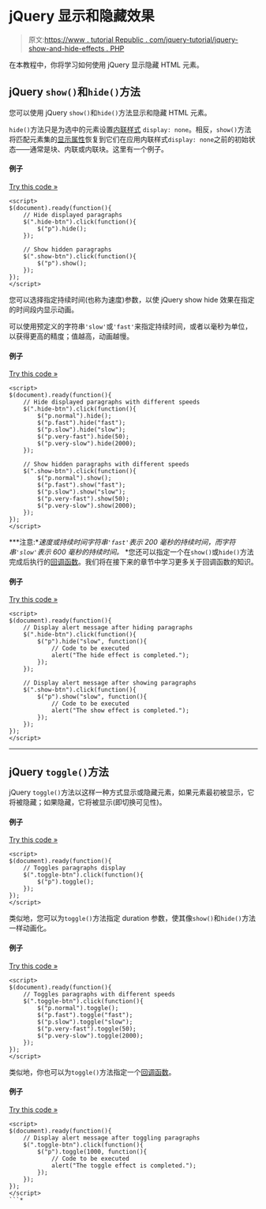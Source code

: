 # jQuery 显示和隐藏效果

> 原文:[https://www . tutorial Republic . com/jquery-tutorial/jquery-show-and-hide-effects . PHP](https://www.tutorialrepublic.com/jquery-tutorial/jquery-show-and-hide-effects.php)

在本教程中，你将学习如何使用 jQuery 显示隐藏 HTML 元素。

## jQuery `show()`和`hide()`方法

您可以使用 jQuery `show()`和`hide()`方法显示和隐藏 HTML 元素。

`hide()`方法只是为选中的元素设置[内联样式](../html-tutorial/html-styles.php#inline-styles) `display: none`。相反，`show()`方法将匹配元素集的[显示属性](../css-tutorial/css-display.php)恢复到它们在应用内联样式`display: none`之前的初始状态——通常是块、内联或内联块。这里有一个例子。

#### 例子

[Try this code »](../codelab.php?topic=jquery&file=show-hide-effects "Try this code using online Editor")

```
<script>
$(document).ready(function(){
    // Hide displayed paragraphs
    $(".hide-btn").click(function(){
        $("p").hide();
    });

    // Show hidden paragraphs
    $(".show-btn").click(function(){
        $("p").show();
    });
});
</script>
```

您可以选择指定持续时间(也称为速度)参数，以使 jQuery show hide 效果在指定的时间段内显示动画。

可以使用预定义的字符串`'slow'`或`'fast'`来指定持续时间，或者以毫秒为单位，以获得更高的精度；值越高，动画越慢。

#### 例子

[Try this code »](../codelab.php?topic=jquery&file=animated-show-hide-effects "Try this code using online Editor")

```
<script>
$(document).ready(function(){
    // Hide displayed paragraphs with different speeds
    $(".hide-btn").click(function(){
        $("p.normal").hide();
        $("p.fast").hide("fast");
        $("p.slow").hide("slow");
        $("p.very-fast").hide(50);
        $("p.very-slow").hide(2000);
    });

    // Show hidden paragraphs with different speeds
    $(".show-btn").click(function(){
        $("p.normal").show();
        $("p.fast").show("fast");
        $("p.slow").show("slow");
        $("p.very-fast").show(50);
        $("p.very-slow").show(2000);
    });
});
</script>
```

 ***注意:**速度或持续时间字符串`'fast'`表示 200 毫秒的持续时间，而字符串`'slow'`表示 600 毫秒的持续时间。*  *您还可以指定一个在`show()`或`hide()`方法完成后执行的[回调函数](jquery-callback.php)。我们将在接下来的章节中学习更多关于回调函数的知识。

#### 例子

[Try this code »](../codelab.php?topic=jquery&file=show-hide-effects-with-callback-function "Try this code using online Editor")

```
<script>
$(document).ready(function(){
    // Display alert message after hiding paragraphs
    $(".hide-btn").click(function(){
        $("p").hide("slow", function(){
            // Code to be executed
            alert("The hide effect is completed.");
        });
    });

    // Display alert message after showing paragraphs
    $(".show-btn").click(function(){
        $("p").show("slow", function(){
            // Code to be executed
            alert("The show effect is completed.");
        });
    });
});
</script>
```

* * *

## jQuery `toggle()`方法

jQuery `toggle()`方法以这样一种方式显示或隐藏元素，如果元素最初被显示，它将被隐藏；如果隐藏，它将被显示(即切换可见性)。

#### 例子

[Try this code »](../codelab.php?topic=jquery&file=toggle-effect "Try this code using online Editor")

```
<script>
$(document).ready(function(){
    // Toggles paragraphs display
    $(".toggle-btn").click(function(){
        $("p").toggle();
    });
});
</script>
```

类似地，您可以为`toggle()`方法指定 duration 参数，使其像`show()`和`hide()`方法一样动画化。

#### 例子

[Try this code »](../codelab.php?topic=jquery&file=animated-toggle-effect "Try this code using online Editor")

```
<script>
$(document).ready(function(){
    // Toggles paragraphs with different speeds
    $(".toggle-btn").click(function(){
        $("p.normal").toggle();
        $("p.fast").toggle("fast");
        $("p.slow").toggle("slow");
        $("p.very-fast").toggle(50);
        $("p.very-slow").toggle(2000);
    });
});
</script>
```

类似地，你也可以为`toggle()`方法指定一个[回调函数](jquery-callback.php)。

#### 例子

[Try this code »](../codelab.php?topic=jquery&file=toggle-effect-with-callback-function "Try this code using online Editor")

```
<script>
$(document).ready(function(){
    // Display alert message after toggling paragraphs
    $(".toggle-btn").click(function(){
        $("p").toggle(1000, function(){
            // Code to be executed
            alert("The toggle effect is completed.");
        });
    });
});
</script>
```*